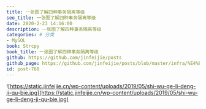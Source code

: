 ```yaml
---
title: 一张图了解四种事务隔离等级
seo_title: 一张图了解四种事务隔离等级
date: 2020-2-23 14:16:00
description: 一张图了解四种事务隔离等级
categories: # 分类
- MySQL
book: Strcpy
book_title: 一张图了解四种事务隔离等级
github: https://github.com/jinfeijie/posts
github_page: https://github.com/jinfeijie/posts/blob/master/infra/%E4%B8%80%E5%BC%A0%E5%9B%BE%E4%BA%86%E8%A7%A3%E5%9B%9B%E7%A7%8D%E4%BA%8B%E5%8A%A1%E9%9A%94%E7%A6%BB%E7%AD%89%E7%BA%A7.md
id: post-768
---
```

![https://static.jinfeijie.cn/wp-content/uploads/2019/05/shi-wu-ge-li-deng-ji-qu-bie.jpg](https://static.jinfeijie.cn/wp-content/uploads/2019/05/shi-wu-ge-li-deng-ji-qu-bie.jpg)